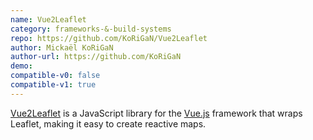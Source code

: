 ```yaml
---
name: Vue2Leaflet
category: frameworks-&-build-systems
repo: https://github.com/KoRiGaN/Vue2Leaflet
author: Mickaël KoRiGaN
author-url: https://github.com/KoRiGaN
demo: 
compatible-v0: false
compatible-v1: true
---
```


<a href="https://github.com/KoRiGaN/Vue2Leaflet">Vue2Leaflet</a> is a JavaScript library for the <a href="https://vuejs.org/">Vue.js</a> framework that wraps Leaflet, making it easy to create reactive maps.
